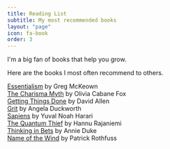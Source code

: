 ```yaml
---
title: Reading List
subtitle: My most recommended books
layout: "page"
icon: fa-book
order: 3
---
```


I'm a big fan of books that help you grow.

Here are the books I most often recommend to others.

[Essentialism](https://www.amazon.com.au/Essentialism-Disciplined-Pursuit-Greg-McKeown-ebook/dp/B00HELB6XI/) by Greg McKeown<br>
[The Charisma Myth](https://www.amazon.com.au/Charisma-Myth-Master-Personal-Magnetism-ebook/dp/B009AT821G) by Olivia Cabane Fox <br>
[Getting Things Done](https://www.amazon.com.au/Getting-Things-Done-David-Allen-ebook/dp/B00SADYUK0/) by David Allen<br>
[Grit](https://www.amazon.com.au/Grit-Angela-Duckworth/dp/1501111108) by Angela Duckworth<br>
[Sapiens](https://www.amazon.com.au/Sapiens-Humankind-Yuval-Noah-Harari/dp/0062316095) by Yuval Noah Harari<br>
[The Quantum Thief](https://www.amazon.com.au/Quantum-Thief-Jean-Flambeur-ebook/dp/B0043M66Y0) by Hannu Rajaniemi<br>
[Thinking in Bets](https://www.amazon.com.au/Thinking-Bets-Annie-Duke/dp/0735216355) by Annie Duke<br>
[Name of the Wind](https://www.amazon.com.au/Name-Wind-Patrick-Rothfuss/dp/0756404746) by Patrick Rothfuss<br>

